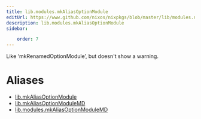 ```yaml
---
title: lib.modules.mkAliasOptionModule
editUrl: https://www.github.com/nixos/nixpkgs/blob/master/lib/modules.nix#L1250C25
description: lib.modules.mkAliasOptionModule
sidebar:

    order: 7
---
```


Like ‘mkRenamedOptionModule’, but doesn't show a warning.


# Aliases

- [lib.mkAliasOptionModule](reference/lib/lib-mkAliasOptionModule)
- [lib.mkAliasOptionModuleMD](reference/lib/lib-mkAliasOptionModuleMD)
- [lib.modules.mkAliasOptionModuleMD](reference/lib/modules/lib-modules-mkAliasOptionModuleMD)


